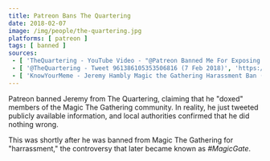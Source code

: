 ```yaml
---
title: Patreon Bans The Quartering
date: 2018-02-07
image: /img/people/the-quartering.jpg
platforms: [ patreon ]
tags: [ banned ]
sources:
 - [ 'TheQuartering - YouTube Video - "@Patreon Banned Me For Exposing Monsters" (7 Feb 2018)', 'https://www.youtube.com/watch?v=rOrGmJNkmx8' ]
 - [ '@TheQuartering - Tweet 961386105353506816 (7 Feb 2018)', 'https://twitter.com/thequartering/status/961386105353506816' ]
 - [ 'KnowYourMeme - Jeremy Hambly Magic the Gathering Harassment Ban (22 Jan 2018)', 'https://knowyourmeme.com/memes/events/jeremy-hambly-magic-the-gathering-harassment-ban' ]
---
```


Patreon banned Jeremy from The Quartering, claiming that he "doxed" members of the Magic The Gathering community.
In reality, he just tweeted publicly available information, and local authorities confirmed that he did nothing wrong.

This was shortly after he was banned from Magic The Gathering for "harrassment," the controversy that later became known as _#MagicGate_.
